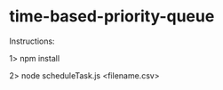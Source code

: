 # time-based-priority-queue

Instructions:

1> npm install

2> node scheduleTask.js <filename.csv> <date time>
